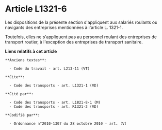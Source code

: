 # Article L1321-6

Les dispositions de la présente section s'appliquent aux salariés roulants ou navigants des entreprises mentionnées à
l'article L. 1321-1. 

Toutefois, elles ne s'appliquent pas au personnel roulant des entreprises de transport routier, à l'exception des entreprises
de transport sanitaire.

**Liens relatifs à cet article**

	**Anciens textes**:

	  - Code du travail - art. L213-11 (VT)

	**Cite**:

	  - Code des transports - art. L1321-1 (VD)

	**Cité par**:

	  - Code des transports - art. L1821-8-1 (M)
	  - Code des transports - art. R1321-2 (VD)

	**Codifié par**:

	  - Ordonnance n°2010-1307 du 28 octobre 2010 - art. (V)
